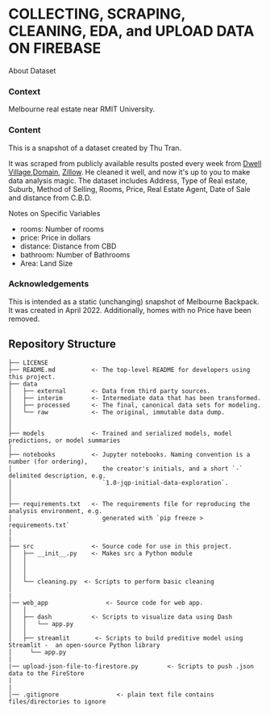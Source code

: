 # COLLECTING, SCRAPING, CLEANING, EDA, and UPLOAD DATA ON FIREBASE

About Dataset

### Context
Melbourne real estate near RMIT University.

### Content
This is a snapshot of a dataset created by Thu Tran.

It was scraped from publicly available results posted every week from [Dwell Village](https://www.dwellstudent.com.au/melbourne/#rooms),[Domain](https://www.domain.com.au/sale/inspection-times/?ptype=apartment-unit-flat,block-of-units,duplex,free-standing,new-apartments,new-home-designs,new-house-land,pent-house,semi-detached,studio,terrace,town-house,villa&excludeunderoffer=1&keywords=rmit+university), [Zillow](https://www.zillow.com/melbourne-fl/rentals/?searchQueryState=%7B%22pagination%22%3A%7B%7D%2C%22usersSearchTerm%22%3A%22Melbourne%2C%20FL%22%2C%22mapBounds%22%3A%7B%22west%22%3A-80.93409468457031%2C%22east%22%3A-80.39439131542969%2C%22south%22%3A27.96619499260209%2C%22north%22%3A28.335500912695093%7D%2C%22regionSelection%22%3A%5B%7B%22regionId%22%3A19307%2C%22regionType%22%3A6%7D%5D%2C%22isMapVisible%22%3Atrue%2C%22filterState%22%3A%7B%22fsba%22%3A%7B%22value%22%3Afalse%7D%2C%22fsbo%22%3A%7B%22value%22%3Afalse%7D%2C%22nc%22%3A%7B%22value%22%3Afalse%7D%2C%22fore%22%3A%7B%22value%22%3Afalse%7D%2C%22cmsn%22%3A%7B%22value%22%3Afalse%7D%2C%22auc%22%3A%7B%22value%22%3Afalse%7D%2C%22fr%22%3A%7B%22value%22%3Atrue%7D%2C%22ah%22%3A%7B%22value%22%3Atrue%7D%7D%2C%22isListVisible%22%3Atrue%2C%22mapZoom%22%3A11%7D). He cleaned it well, and now it's up to you to make data analysis magic. The dataset includes Address, Type of Real estate, Suburb, Method of Selling, Rooms, Price, Real Estate Agent, Date of Sale and distance from C.B.D.

Notes on Specific Variables
+ rooms: Number of rooms
+ price: Price in dollars
+ distance: Distance from CBD
+ bathroom: Number of Bathrooms
+ Area: Land Size

### Acknowledgements
This is intended as a static (unchanging) snapshot of Melbourne Backpack. It was created in April 2022. Additionally, homes with no Price have been removed.


## Repository Structure

```
├── LICENSE
├── README.md          <- The top-level README for developers using this project.
├── data
│   ├── external       <- Data from third party sources.
│   ├── interim        <- Intermediate data that has been transformed.
│   ├── processed      <- The final, canonical data sets for modeling.
│   └── raw            <- The original, immutable data dump.
│
│
├── models             <- Trained and serialized models, model predictions, or model summaries
│
├── notebooks          <- Jupyter notebooks. Naming convention is a number (for ordering),
│                         the creator's initials, and a short `-` delimited description, e.g.
│                         `1.0-jqp-initial-data-exploration`.
│
│
├── requirements.txt   <- The requirements file for reproducing the analysis environment, e.g.
│                         generated with `pip freeze > requirements.txt`
│
|
├── src                <- Source code for use in this project.
│   ├── __init__.py    <- Makes src a Python module
│   │
│   │
│   │
│   └── cleaning.py  <- Scripts to perform basic cleaning 
│
|
│── web_app                <- Source code for web app.
│   │
│   ├── dash           <- Scripts to visualize data using Dash
│   │   └── app.py
│   │
│   ├── streamlit       <- Scripts to build preditive model using Streamlit -  an open-source Python library 
│     └── app.py
|
|── upload-json-file-to-firestore.py        <- Scripts to push .json data to the FireStore
|
|
│── .gitignore                <- plain text file contains files/directories to ignore

```
